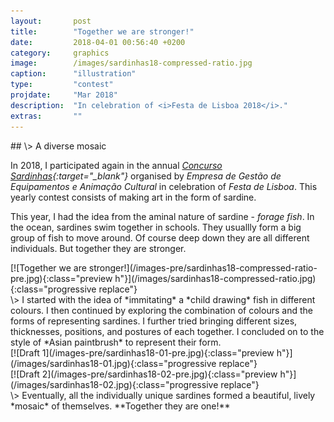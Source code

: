 ```yaml
---
layout:       post
title:        "Together we are stronger!"
date:         2018-04-01 00:56:40 +0200
category:     graphics
image:        /images/sardinhas18-compressed-ratio.jpg
caption:      "illustration"
type:         "contest"
projdate:     "Mar 2018"
description:  "In celebration of <i>Festa de Lisboa 2018</i>."
extras:       ""
---
```



<div class="entry" markdown="1">
## \>  A diverse mosaic

In 2018, I participated again in the annual *<i>[Concurso Sardinhas](http://lisboanarua.com/blog/2018/02/15/esta-aberto-concurso-sardinhas-festas-lisboa-2018/){:target="_blank"}</i>* organised by *<i>Empresa de Gestão de Equipamentos e Animação Cultural</i>* in celebration of *<i>Festa de Lisboa</i>*. This yearly contest consists of making art in the form of sardine.

This year, I had the idea from the aminal nature of sardine - *forage fish*. In the ocean, sardines swim together in schools. They usuallly form a big group of fish to move around. Of course deep down they are all different individuals. But together they are stronger.
</div>

<div class="image entry" markdown="1">
[![Together we are stronger!](/images-pre/sardinhas18-compressed-ratio-pre.jpg){:class="preview h"}](/images/sardinhas18-compressed-ratio.jpg){:class="progressive replace"}

</div>

<div class="entry" markdown="1">
\>  
I started with the idea of *immitating* a *child drawing* fish in different colours. I then continued by exploring the combination of colours and the forms of representing sardines. I further tried bringing different sizes, thicknesses, positions, and postures of each together. I concluded on to the style of *Asian paintbrush* to represent their form.
</div>

<div class="image entry" markdown="1">
[![Draft 1](/images-pre/sardinhas18-01-pre.jpg){:class="preview h"}](/images/sardinhas18-01.jpg){:class="progressive replace"}
</div>

<div class="image entry" markdown="1">
[![Draft 2](/images-pre/sardinhas18-02-pre.jpg){:class="preview h"}](/images/sardinhas18-02.jpg){:class="progressive replace"}
</div>

<div class="entry thin" markdown="1">
\>  
Eventually, all the individually unique sardines formed a beautiful, lively *mosaic* of themselves. **Together they are one!**
</div>